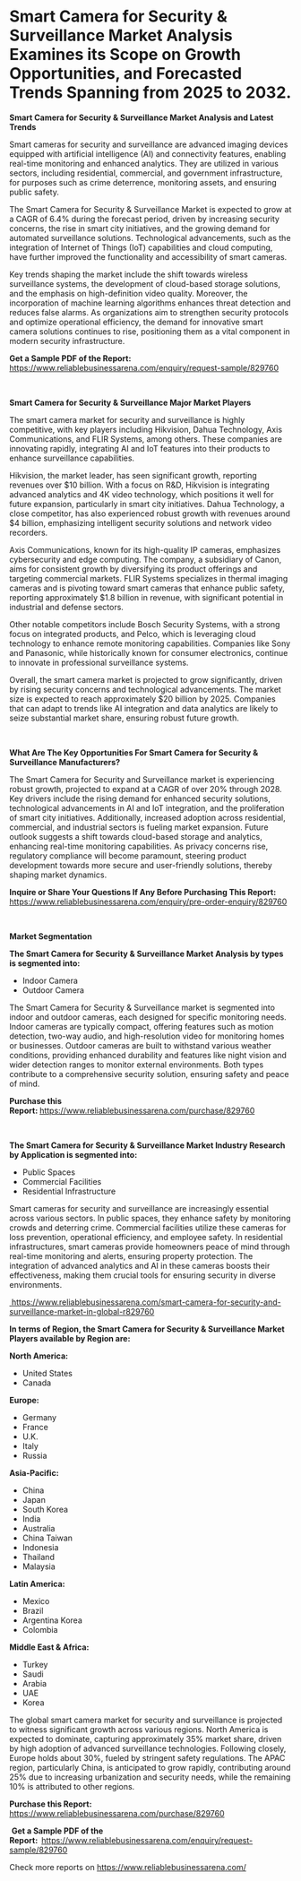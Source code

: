 <p><h1>Smart Camera for Security & Surveillance Market Analysis Examines its Scope on Growth Opportunities, and Forecasted Trends Spanning from 2025 to 2032.</h1></p><p><strong>Smart Camera for Security & Surveillance Market Analysis and Latest Trends</strong></p>
<p><p>Smart cameras for security and surveillance are advanced imaging devices equipped with artificial intelligence (AI) and connectivity features, enabling real-time monitoring and enhanced analytics. They are utilized in various sectors, including residential, commercial, and government infrastructure, for purposes such as crime deterrence, monitoring assets, and ensuring public safety.</p><p>The Smart Camera for Security & Surveillance Market is expected to grow at a CAGR of 6.4% during the forecast period, driven by increasing security concerns, the rise in smart city initiatives, and the growing demand for automated surveillance solutions. Technological advancements, such as the integration of Internet of Things (IoT) capabilities and cloud computing, have further improved the functionality and accessibility of smart cameras. </p><p>Key trends shaping the market include the shift towards wireless surveillance systems, the development of cloud-based storage solutions, and the emphasis on high-definition video quality. Moreover, the incorporation of machine learning algorithms enhances threat detection and reduces false alarms. As organizations aim to strengthen security protocols and optimize operational efficiency, the demand for innovative smart camera solutions continues to rise, positioning them as a vital component in modern security infrastructure.</p></p>
<p><strong>Get a Sample PDF of the Report:&nbsp;</strong> <a href="https://www.reliablebusinessarena.com/enquiry/request-sample/829760?utm_campaign=2188&utm_medium=2&utm_source=Github&utm_content=ia&utm_term=25032025&utm_id=smart-camera-for-security-surveillance">https://www.reliablebusinessarena.com/enquiry/request-sample/829760</a></p>
<p>&nbsp;</p>
<p><strong>Smart Camera for Security & Surveillance Major Market Players</strong></p>
<p><p>The smart camera market for security and surveillance is highly competitive, with key players including Hikvision, Dahua Technology, Axis Communications, and FLIR Systems, among others. These companies are innovating rapidly, integrating AI and IoT features into their products to enhance surveillance capabilities.</p><p>Hikvision, the market leader, has seen significant growth, reporting revenues over $10 billion. With a focus on R&D, Hikvision is integrating advanced analytics and 4K video technology, which positions it well for future expansion, particularly in smart city initiatives. Dahua Technology, a close competitor, has also experienced robust growth with revenues around $4 billion, emphasizing intelligent security solutions and network video recorders.</p><p>Axis Communications, known for its high-quality IP cameras, emphasizes cybersecurity and edge computing. The company, a subsidiary of Canon, aims for consistent growth by diversifying its product offerings and targeting commercial markets. FLIR Systems specializes in thermal imaging cameras and is pivoting toward smart cameras that enhance public safety, reporting approximately $1.8 billion in revenue, with significant potential in industrial and defense sectors.</p><p>Other notable competitors include Bosch Security Systems, with a strong focus on integrated products, and Pelco, which is leveraging cloud technology to enhance remote monitoring capabilities. Companies like Sony and Panasonic, while historically known for consumer electronics, continue to innovate in professional surveillance systems.</p><p>Overall, the smart camera market is projected to grow significantly, driven by rising security concerns and technological advancements. The market size is expected to reach approximately $20 billion by 2025. Companies that can adapt to trends like AI integration and data analytics are likely to seize substantial market share, ensuring robust future growth.</p></p>
<p>&nbsp;</p>
<p><strong>What Are The Key Opportunities For Smart Camera for Security & Surveillance Manufacturers?</strong></p>
<p><p>The Smart Camera for Security and Surveillance market is experiencing robust growth, projected to expand at a CAGR of over 20% through 2028. Key drivers include the rising demand for enhanced security solutions, technological advancements in AI and IoT integration, and the proliferation of smart city initiatives. Additionally, increased adoption across residential, commercial, and industrial sectors is fueling market expansion. Future outlook suggests a shift towards cloud-based storage and analytics, enhancing real-time monitoring capabilities. As privacy concerns rise, regulatory compliance will become paramount, steering product development towards more secure and user-friendly solutions, thereby shaping market dynamics.</p></p>
<p><strong>Inquire or Share Your Questions If Any Before Purchasing This Report:</strong> <a href="https://www.reliablebusinessarena.com/enquiry/pre-order-enquiry/829760?utm_campaign=2188&utm_medium=2&utm_source=Github&utm_content=ia&utm_term=25032025&utm_id=smart-camera-for-security-surveillance">https://www.reliablebusinessarena.com/enquiry/pre-order-enquiry/829760</a></p>
<p>&nbsp;</p>
<p><strong>Market Segmentation</strong></p>
<p><strong>The Smart Camera for Security & Surveillance Market Analysis by types is segmented into:</strong></p>
<p><ul><li>Indoor Camera</li><li>Outdoor Camera</li></ul></p>
<p><p>The Smart Camera for Security & Surveillance market is segmented into indoor and outdoor cameras, each designed for specific monitoring needs. Indoor cameras are typically compact, offering features such as motion detection, two-way audio, and high-resolution video for monitoring homes or businesses. Outdoor cameras are built to withstand various weather conditions, providing enhanced durability and features like night vision and wider detection ranges to monitor external environments. Both types contribute to a comprehensive security solution, ensuring safety and peace of mind.</p></p>
<p><strong>Purchase this Report:&nbsp;</strong><a href="https://www.reliablebusinessarena.com/purchase/829760?utm_campaign=2188&utm_medium=2&utm_source=Github&utm_content=ia&utm_term=25032025&utm_id=smart-camera-for-security-surveillance">https://www.reliablebusinessarena.com/purchase/829760</a></p>
<p>&nbsp;</p>
<p><strong>The Smart Camera for Security & Surveillance Market Industry Research by Application is segmented into:</strong></p>
<p><ul><li>Public Spaces</li><li>Commercial Facilities</li><li>Residential Infrastructure</li></ul></p>
<p><p>Smart cameras for security and surveillance are increasingly essential across various sectors. In public spaces, they enhance safety by monitoring crowds and deterring crime. Commercial facilities utilize these cameras for loss prevention, operational efficiency, and employee safety. In residential infrastructures, smart cameras provide homeowners peace of mind through real-time monitoring and alerts, ensuring property protection. The integration of advanced analytics and AI in these cameras boosts their effectiveness, making them crucial tools for ensuring security in diverse environments.</p></p>
<p><a href="https://www.reliablebusinessarena.com/smart-camera-for-security-and-surveillance-market-in-global-r829760?utm_campaign=2188&utm_medium=2&utm_source=Github&utm_content=ia&utm_term=25032025&utm_id=smart-camera-for-security-surveillance">&nbsp;https://www.reliablebusinessarena.com/smart-camera-for-security-and-surveillance-market-in-global-r829760</a></p>
<p><strong>In terms of Region, the Smart Camera for Security & Surveillance Market Players available by Region are:</strong></p>
<p>
    <p> <strong> North America: </strong>
        <ul>
            <li>United States</li>
            <li>Canada</li>
        </ul>
        </p> 
    <p> <strong> Europe: </strong>
        <ul>
            <li>Germany</li>
            <li>France</li>
            <li>U.K.</li>
            <li>Italy</li>
            <li>Russia</li>
        </ul>
        </p> 
    <p> <strong> Asia-Pacific: </strong>
        <ul>
            <li>China</li>
            <li>Japan</li>
            <li>South Korea</li>
            <li>India</li>
            <li>Australia</li>
            <li>China Taiwan</li>
            <li>Indonesia</li>
            <li>Thailand</li>
            <li>Malaysia</li>
        </ul>
        </p> 
    <p> <strong> Latin America: </strong>
        <ul>
            <li>Mexico</li>
            <li>Brazil</li>
            <li>Argentina Korea</li>
            <li>Colombia</li>
        </ul>
        </p> 
    <p> <strong> Middle East & Africa: </strong>
        <ul>
            <li>Turkey</li>
            <li>Saudi</li>
            <li>Arabia</li>
            <li>UAE</li>
            <li>Korea</li>
        </ul>
    </p>
    </p>
<p><p>The global smart camera market for security and surveillance is projected to witness significant growth across various regions. North America is expected to dominate, capturing approximately 35% market share, driven by high adoption of advanced surveillance technologies. Following closely, Europe holds about 30%, fueled by stringent safety regulations. The APAC region, particularly China, is anticipated to grow rapidly, contributing around 25% due to increasing urbanization and security needs, while the remaining 10% is attributed to other regions.</p></p>
<p><strong>Purchase this Report: </strong><a href="https://www.reliablebusinessarena.com/purchase/829760?utm_campaign=2188&utm_medium=2&utm_source=Github&utm_content=ia&utm_term=25032025&utm_id=smart-camera-for-security-surveillance">https://www.reliablebusinessarena.com/purchase/829760</a></p>
<p>&nbsp;<strong>Get a Sample PDF of the Report:&nbsp;&nbsp;</strong><a href="https://www.reliablebusinessarena.com/enquiry/request-sample/829760?utm_campaign=2188&utm_medium=2&utm_source=Github&utm_content=ia&utm_term=25032025&utm_id=smart-camera-for-security-surveillance">https://www.reliablebusinessarena.com/enquiry/request-sample/829760</a></p>
<p><strong></strong></p>
<p>Check more reports on <a href="https://www.reliablebusinessarena.com/?utm_campaign=2188&utm_medium=2&utm_source=Github&utm_content=ia&utm_term=25032025&utm_id=smart-camera-for-security-surveillance">https://www.reliablebusinessarena.com/</a></p>